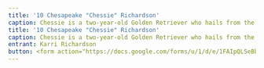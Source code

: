 ```yaml
---
title: '10 Chesapeake "Chessie" Richardson'
caption: Chessie is a two-year-old Golden Retriever who hails from the Northern Neck (hence his full name Chesapeake) and is brother to one of last year's winners, Sadie. Beneath those soulful brown eyes lies a very anxious dog who wants for nothing more than human companionship and validation (and maybe a little leaf pile surfing!). While he appears very serious in this photo, he is always quick with smiles and kisses - all of which Chessie will be happy to give you if you vote for him!  Photo courtesy of his big (human) sister, Lelia.
title: '10 Chesapeake "Chessie" Richardson'
caption: Chessie is a two-year-old Golden Retriever who hails from the Northern Neck (hence his full name Chesapeake) and is brother to one of last year's winners, Sadie. Beneath those soulful brown eyes lies a very anxious dog who wants for nothing more than human companionship and validation (and maybe a little leaf pile surfing!). While he appears very serious in this photo, he is always quick with smiles and kisses - all of which Chessie will be happy to give you if you vote for him!  Photo courtesy of his big (human) sister, Lelia.
entrant: Karri Richardson
button: <form action="https://docs.google.com/forms/u/1/d/e/1FAIpQLSeBblQMqbBMeuApn2iPdutPu_wvMXp7h9YlIcRDEgHzWuKEQw/formResponse" method="post"><div class="form-element"></div><span>Votes</span><input type="text" name="entry.1183716568" required placeholder="$"></br><span>Email</span><input type="text" name="entry.882766101" required><button type="submit" name="button">Cast Votes</button></form>
---
```


